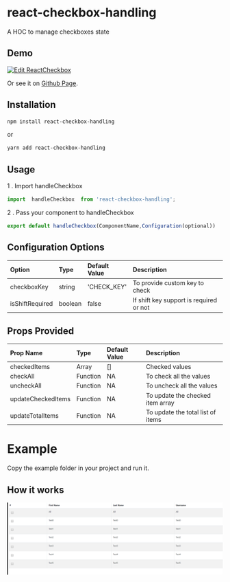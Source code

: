 # react-checkbox-handling

A HOC to manage checkboxes state

## Demo

[![Edit ReactCheckbox](https://codesandbox.io/static/img/play-codesandbox.svg)](https://codesandbox.io/s/sharp-raman-pzp90?fontsize=14&hidenavigation=1&theme=dark)

Or see it on [Github Page](https://simerdeep.github.io/react-checkbox-handling/).


## Installation

```sh
npm install react-checkbox-handling
```

or

```sh
yarn add react-checkbox-handling
```

## Usage

1 . Import handleCheckbox

```js
import  handleCheckbox  from 'react-checkbox-handling';
```

2 . Pass your component to handleCheckbox

```js
export default handleCheckbox(ComponentName,Configuration(optional))
```

## Configuration Options

| Option                | Type                  | Default Value   | Description
| :-------------------- | :-------------------- | :------------   | :---------------------- |
| checkboxKey           | string                | 'CHECK_KEY'     | To provide custom key to check 
| isShiftRequired       | boolean               | false           | If shift key support is required or not

## Props Provided

| Prop Name                | Type                  | Default Value   | Description                         
| :----------------------- | :-------------------- | :------------   | :-----------------------------------|
| checkedItems             | Array                 | []              | Checked values                      
| checkAll                 | Function              | NA              | To check all the values             
| uncheckAll               | Function              | NA              | To uncheck all the values           
| updateCheckedItems       | Function              | NA              | To update the checked item array      
| updateTotalItems         | Function              | NA              | To update the total list of items


# Example

Copy the example folder in your project and run it.

## How it works

<img src = './demo.gif' />

